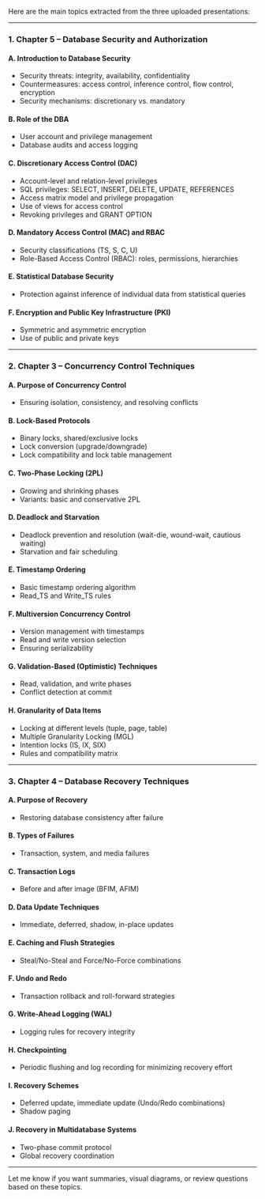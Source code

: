 Here are the main topics extracted from the three uploaded presentations:

---

### **1. Chapter 5 – Database Security and Authorization**

#### **A. Introduction to Database Security**

* Security threats: integrity, availability, confidentiality
* Countermeasures: access control, inference control, flow control, encryption
* Security mechanisms: discretionary vs. mandatory

#### **B. Role of the DBA**

* User account and privilege management
* Database audits and access logging

#### **C. Discretionary Access Control (DAC)**

* Account-level and relation-level privileges
* SQL privileges: SELECT, INSERT, DELETE, UPDATE, REFERENCES
* Access matrix model and privilege propagation
* Use of views for access control
* Revoking privileges and GRANT OPTION

#### **D. Mandatory Access Control (MAC) and RBAC**

* Security classifications (TS, S, C, U)
* Role-Based Access Control (RBAC): roles, permissions, hierarchies

#### **E. Statistical Database Security**

* Protection against inference of individual data from statistical queries

#### **F. Encryption and Public Key Infrastructure (PKI)**

* Symmetric and asymmetric encryption
* Use of public and private keys

---

### **2. Chapter 3 – Concurrency Control Techniques**

#### **A. Purpose of Concurrency Control**

* Ensuring isolation, consistency, and resolving conflicts

#### **B. Lock-Based Protocols**

* Binary locks, shared/exclusive locks
* Lock conversion (upgrade/downgrade)
* Lock compatibility and lock table management

#### **C. Two-Phase Locking (2PL)**

* Growing and shrinking phases
* Variants: basic and conservative 2PL

#### **D. Deadlock and Starvation**

* Deadlock prevention and resolution (wait-die, wound-wait, cautious waiting)
* Starvation and fair scheduling

#### **E. Timestamp Ordering**

* Basic timestamp ordering algorithm
* Read\_TS and Write\_TS rules

#### **F. Multiversion Concurrency Control**

* Version management with timestamps
* Read and write version selection
* Ensuring serializability

#### **G. Validation-Based (Optimistic) Techniques**

* Read, validation, and write phases
* Conflict detection at commit

#### **H. Granularity of Data Items**

* Locking at different levels (tuple, page, table)
* Multiple Granularity Locking (MGL)
* Intention locks (IS, IX, SIX)
* Rules and compatibility matrix

---

### **3. Chapter 4 – Database Recovery Techniques**

#### **A. Purpose of Recovery**

* Restoring database consistency after failure

#### **B. Types of Failures**

* Transaction, system, and media failures

#### **C. Transaction Logs**

* Before and after image (BFIM, AFIM)

#### **D. Data Update Techniques**

* Immediate, deferred, shadow, in-place updates

#### **E. Caching and Flush Strategies**

* Steal/No-Steal and Force/No-Force combinations

#### **F. Undo and Redo**

* Transaction rollback and roll-forward strategies

#### **G. Write-Ahead Logging (WAL)**

* Logging rules for recovery integrity

#### **H. Checkpointing**

* Periodic flushing and log recording for minimizing recovery effort

#### **I. Recovery Schemes**

* Deferred update, immediate update (Undo/Redo combinations)
* Shadow paging

#### **J. Recovery in Multidatabase Systems**

* Two-phase commit protocol
* Global recovery coordination

---

Let me know if you want summaries, visual diagrams, or review questions based on these topics.
